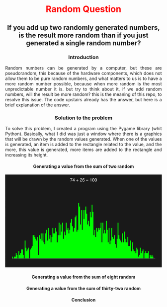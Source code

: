 <h1 align="center" style="color:#ff0000">Random Question</h1>
<h2 align="center">If you add up two randomly generated numbers, is the result more random than if you just generated a single random number?</h2>
<p></p>

<h3 align="center">Introduction</h3>
<p align="justify">Random numbers can be generated by a computer, but these are pseudorandom, this because of the hardware components, which does not allow them to be pure random numbers, and what matters to us is to have a more random number possible, because when more random is the most unpredictable number it is. but try to think about it, if we add random numbers, will the result be more random? this is the meaning of this repo, to resolve this issue. The code upstairs already has the answer, but here is a brief explanation of the answer.
</p>

<h3 align="center">Solution to the problem</h3>
<p align="justify">To solve this problem, I created a program using the Pygame library (whit Python). Basically, what I did was just a window where there is a graphics that will be drawn by the random values generated. When one of the values is generated, an item is added to the rectangle related to the value, and the more, this value is generated, more items are added to the rectangle and increasing its height.</p>

<h4 align="center">Generating a value from the sum of two random</h4>
<img src="https://github.com/RobertoCarlosMedina/random-question/blob/main/images/2random.png" alt="Imagem de grafico"/>
<p align="justify"></p>
<h4 align="center">Generating a value from the sum of eight random</h4>
<p align="justify"></p>
<h4 align="center">Generating a value from the sum of thirty-two random</h4>
<p align="justify"></p>

<h4 align="center">Conclusion</h4>
<p align="justify"></p>

